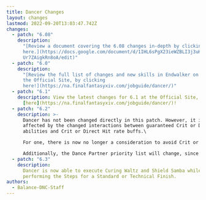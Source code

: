 ```yaml
---
title: Dancer Changes
layout: changes
lastmod: 2022-09-20T13:03:47.742Z
changes:
  - patch: "6.08"
    description:
      "[Review a document covering the 6.08 changes in-depth by clicking
      here.](https://docs.google.com/document/d/1IHL6sPgX23ieWZBLI3j3uHSN-rN6Gj\
      Ur7ZAigkRn8oA/edit)"
  - patch: "6.0"
    description:
      "[Review the full list of changes and new skills in Endwalker on
      the Official Site, by clicking
      here!](https://na.finalfantasyxiv.com/jobguide/dancer/)"
  - patch: "6.1"
    description: View the latest changes for 6.1 at the Official Site, located
      [here](https://na.finalfantasyxiv.com/jobguide/dancer/)!
  - patch: "6.2"
    description: >-
      Dancer has not been changed directly in this patch. However, it is
      affected by the changed interactions between guaranteed Crit or Direct Hit
      abilities and Crit or Direct Hit rate buffs.\

      For one, there is now no longer a consideration to avoid Crit or DH buffs with Starfall Dance, since the Ability will now receive full benefit from these buffs.\

      Additionally, the Dance Partner priority list will change, since a major factor in Dance Partner choice was the benefit from Devilment.
  - patch: "6.3"
    description:
      Dancer is now able to execute Curing Waltz and Shield Samba while
      performing the Steps for a Standard or Technical Finish.
authors:
  - Balance-DNC-Staff
---
```

